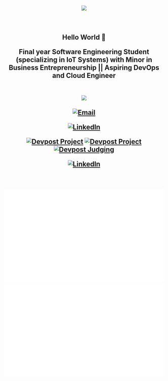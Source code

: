 <h2 align="center"> <img src="https://media.giphy.com/media/hvRJCLFzcasrR4ia7z/giphy.gif" width="25px"></h>
  <p align="center">
<br>

</p>



<!---
OnosenAziegbe/OnosenAziegbe is a ✨ special ✨ repository because its `README.md` (this file) appears on your GitHub profile.
You can click the Preview link to take a look at your changes.
--->
<h align="center">Hello World 🌱
<p> Final year Software Engineering Student (specializing in IoT Systems) with Minor in Business Entrepreneurship || Aspiring DevOps and Cloud Engineer
  </p></h>


<p align="center">
<br>
<img src="https://github.com/osatohamen/osatohamen/assets/76673811/f9c4eabf-da4e-4c22-8398-55dae5597fb1" width="300">
 
<p align="center">
<a href="mailto:onosen11@gmail.com?&subject=Connecting from Github&body=You are amazing beautiful and loved, keep smiling. Love Onosen x"><img src="https://img.shields.io/badge/-onosenaziegbe-87c1ff?style=for-the-badge&amp;logo=GMail&amp;logoColor=white&amp;link=mailto:osatoaziegbe@gmail.com" alt="Email"></a>

<a href="https://www.linkedin.com/in/onosenaziegbe/"><img src="https://img.shields.io/badge/-onosen-df48ff?style=for-the-badge&amp;logo=linkedin&amp;logoColor=white&amp;link=https://www.linkedin.com/in/onosenaziegbe/" alt="Linkedln"></a>




<a href="https://devpost.com/software/mutetube"><img src="https://img.shields.io/badge/-project-ff66ce?style=for-the-badge&amp;logo=devpost&amp;logoColor=white&amp;link=https://onosen/" alt="Devpost Project"></a>
<a href="https://devpost.com/software/savepocket"><img src="https://img.shields.io/badge/-project-ff66ce?style=for-the-badge&amp;logo=devpost&amp;logoColor=white&amp;link=https://onosen/" alt="Devpost Project"></a>
<a href="https://machacks-2.devpost.com/"><img src="https://img.shields.io/badge/-Judging-ff66ce?style=for-the-badge&amp;logo=devpost&amp;logoColor=white&amp;link=https://onosen/" alt="Devpost Judging"></a>

<a href="https://www.credly.com/badges/d9e9d10b-6763-4c5f-b68b-13e8a3c54939"><img src="https://img.shields.io/badge/-credlyn-df48ff?style=for-the-badge&amp;logo=linkedin&amp;logoColor=white&amp;link=https://www.credly.com/badges/d9e9d10b-6763-4c5f-b68b-13e8a3c54939" alt="Linkedln"></a>

</p>

<!---
<a href="mailto:onosen11@gmail.com?&subject=Connecting from Github&body=Yo"><img src="https://img.shields.io/badge/-EMAIL 📫-31099c?style=for-the-badge&amp;logo=gmail&amp;logoColor=white&amp;link=https://gmail.com/onosen11?si=-yOz-AfDR1msGjoKn65u6g" alt=""></a>
--->


<br><p align="center">
![](https://raw.githubusercontent.com/OnosenAziegbe/githubstats/master/generated/overview.svg)
![](https://raw.githubusercontent.com/OnosenAziegbe/githubstats/master/generated/languages.svg)
